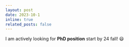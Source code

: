 ```yaml
---
layout: post
date: 2023-10-1
inline: true
related_posts: false
---
```


I am actively looking for **PhD position** start by 24 fall! 😃
